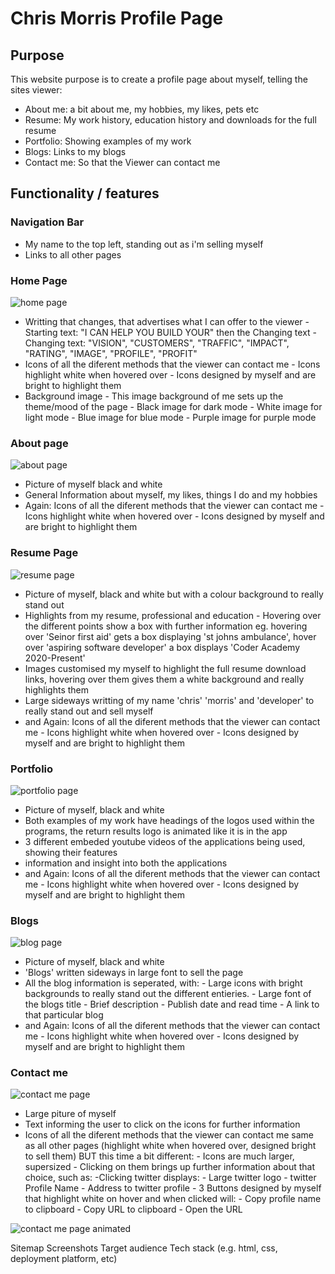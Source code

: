 # Chris Morris Profile Page

## Purpose
This website purpose is to create a profile page about myself, telling the sites viewer:
- About me: a bit about me, my hobbies, my likes, pets etc
- Resume: My work history, education history and downloads for the full resume
- Portfolio: Showing examples of my work
- Blogs: Links to my blogs
- Contact me: So that the Viewer can contact me

## Functionality / features
### Navigation Bar
- My name to the top left, standing out as i'm selling myself
- Links to all other pages

### Home Page
![home page](home_m.png)
- Writting that changes, that advertises what I can offer to the viewer
      -Starting text: "I CAN HELP YOU BUILD YOUR" then the Changing text
      -Changing text: "VISION", "CUSTOMERS", "TRAFFIC", "IMPACT", "RATING", "IMAGE", "PROFILE", "PROFIT"
- Icons of all the diferent methods that the viewer can contact me
      - Icons highlight white when hovered over
      - Icons designed by myself and are bright to highlight them
- Background image
      - This image background of me sets up the theme/mood of the page
         - Black image for dark mode
         - White image for light mode
         - Blue image for blue mode
         - Purple image for purple mode

### About page
![about page](about_m.png)
- Picture of myself black and white
- General Information about myself, my likes, things I do and my hobbies 
- Again: Icons of all the diferent methods that the viewer can contact me
      - Icons highlight white when hovered over
      - Icons designed by myself and are bright to highlight them

### Resume Page
![resume page](resume_m.png)
- Picture of myself, black and white but with a colour background to really stand out
- Highlights from my resume, professional and education
      - Hovering over the different points show a box with further information eg. hovering over 'Seinor first aid' gets a box displaying 'st johns ambulance', hover over 'aspiring software developer' a box displays 'Coder Academy 2020-Present'
- Images customised my myself to highlight the full resume download links, hovering over them gives them a white background and really highlights them
- Large sideways writting of my name 'chris' 'morris' and 'developer' to really stand out and sell myself
- and Again: Icons of all the diferent methods that the viewer can contact me
      - Icons highlight white when hovered over
      - Icons designed by myself and are bright to highlight them

### Portfolio
![portfolio page](portfolio_m.png)
- Picture of myself, black and white
- Both examples of my work have headings of the logos used within the programs, the return results logo is animated like it is in the app
- 3 different embeded youtube videos of the applications being used, showing their features
- information and insight into both the applications
- and Again: Icons of all the diferent methods that the viewer can contact me
      - Icons highlight white when hovered over
      - Icons designed by myself and are bright to highlight them

### Blogs
![blog page](blog_m.png)
- Picture of myself, black and white
- 'Blogs' written sideways in large font to sell the page
- All the blog information is seperated, with:
       - Large icons with bright backgrounds to really stand out the different entieries.
       - Large font of the blogs title
       - Brief description
       - Publish date and read time
       - A link to that particular blog
- and Again: Icons of all the diferent methods that the viewer can contact me
      - Icons highlight white when hovered over
      - Icons designed by myself and are bright to highlight them

### Contact me
![contact me page](contact_m.png)
- Large piture of myself
- Text informing the user to click on the icons for further information
- Icons of all the diferent methods that the viewer can contact me same as all other pages (highlight white when hovered over, designed bright to sell them) BUT this time a bit different:
      - Icons are much larger, supersized
      - Clicking on them brings up further information about that choice, such as:
            -Clicking twitter displays:
               - Large twitter logo
               - twitter Profile Name
               - Address to twitter profile
               - 3 Buttons designed by myself that highlight white on hover and when clicked will:
                  - Copy profile name to clipboard
                  - Copy URL to clipboard
                  - Open the URL

![contact me page animated](contact.gif)


Sitemap
Screenshots
Target audience
Tech stack (e.g. html, css, deployment platform, etc)

